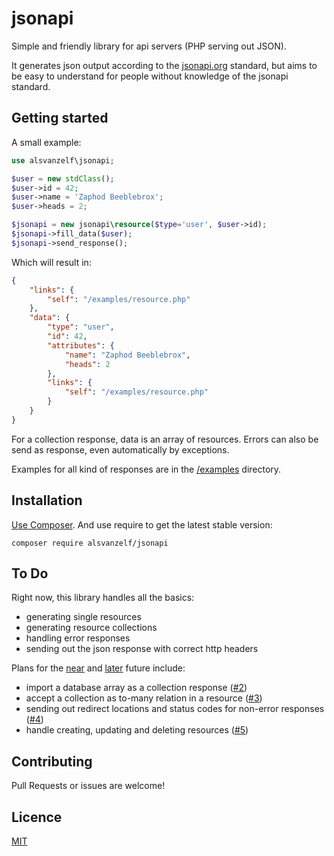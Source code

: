 # jsonapi

Simple and friendly library for api servers (PHP serving out JSON).

It generates json output according to the [jsonapi.org](http://jsonapi.org/) standard,
but aims to be easy to understand for people without knowledge of the jsonapi standard.


## Getting started

A small example:

```php
use alsvanzelf\jsonapi;

$user = new stdClass();
$user->id = 42;
$user->name = 'Zaphod Beeblebrox';
$user->heads = 2;

$jsonapi = new jsonapi\resource($type='user', $user->id);
$jsonapi->fill_data($user);
$jsonapi->send_response();
```

Which will result in:

```json
{
    "links": {
        "self": "/examples/resource.php"
    },
    "data": {
        "type": "user",
        "id": 42,
        "attributes": {
            "name": "Zaphod Beeblebrox",
            "heads": 2
        },
        "links": {
            "self": "/examples/resource.php"
        }
    }
}
```

For a collection response, data is an array of resources.
Errors can also be send as response, even automatically by exceptions.

Examples for all kind of responses are in the [/examples](/examples) directory.


## Installation

[Use Composer](http://getcomposer.org/). And use require to get the latest stable version:

```
composer require alsvanzelf/jsonapi
```


## To Do

Right now, this library handles all the basics:

- generating single resources
- generating resource collections
- handling error responses
- sending out the json response with correct http headers

Plans for the [near](https://github.com/lode/jsonapi/labels/current%20focus)
and [later](https://github.com/lode/jsonapi/issues?utf8=%E2%9C%93&q=is%3Aopen+-label%3A%22current+focus%22+) future include:

- import a database array as a collection response ([#2](https://github.com/lode/jsonapi/issues/2))
- accept a collection as to-many relation in a resource ([#3](https://github.com/lode/jsonapi/issues/3))
- sending out redirect locations and status codes for non-error responses ([#4](https://github.com/lode/jsonapi/issues/4))
- handle creating, updating and deleting resources ([#5](https://github.com/lode/jsonapi/issues/5))


## Contributing

Pull Requests or issues are welcome!


## Licence

[MIT](/LICENSE)
